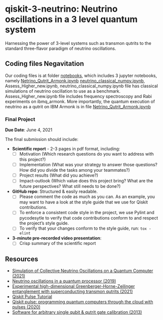# qiskit-3-neutrino: Neutrino oscillations in a 3 level quantum system

Harnessing the power of 3-level systems such as transmon qutrits to the standard three-flavor paradigm of neutrino oscillations.

## Coding files Negavitation
Our coding files is at folder [notebooks](https://github.com/hanoipho997/Neutrino-oscillations-in-a-3-level-quantum-system/tree/main/notebooks), which includes 3 jupyter notebooks, namely [Netrino_Qutrit_Armonk.ipynb](https://github.com/hanoipho997/Neutrino-oscillations-in-a-3-level-quantum-system/blob/main/notebooks/Netrino_Qutrit_Armonk.ipynb) [neutrino_classical_numpy.ipynb](https://github.com/hanoipho997/Neutrino-oscillations-in-a-3-level-quantum-system/blob/main/notebooks/neutrino_classical_numpy.ipynb), Assess_Higher_new.ipynb,
neutrino_classical_numpy.ipynb file has classical simulations of neutrino oscillation to use as a benchmark. 
Assess_Higher_new.ipynb file includes frequency spectroscopy and Rabi experiments on ibmq_armonk.
More importantly, the quantum execution of neutrino as a qutrit on IBM Armonk is in file [Netrino_Qutrit_Armonk.ipynb](https://github.com/hanoipho997/Neutrino-oscillations-in-a-3-level-quantum-system/blob/main/notebooks/Netrino_Qutrit_Armonk.ipynb)

### Final Project

**Due Date**: June 4, 2021

The final submission should include:

- **Scientific report** - 2-3 pages in pdf format, including:
  - [ ] Motivation (Which research questions do you want to address with this project?)
  - [ ] Implementation (What was your strategy to answer those questions? How did you divide the tasks among your teammates?)
  - [ ] Project results (What did you achieve?)
  - [ ] Impact-outlook (Which value does this project bring? What are the future perspectives? What still needs to be done?)

- **GitHub repo**: Structured & easily readable.
  - [ ] Please comment the code as much as you can. As an example, you may want to have a look at the style guide that we use for Qiskit contributions.
  - [ ] To enforce a consistent code style in the project, we use Pylint and pycodesytle to verify that code contributions conform to and respect the project’s style guide.
  - [ ] To verify that your changes conform to the style guide, run: `tox -elint`

- **3-minute pre-recorded video presentation**:
  - [ ] Crisp summary of the scientific report
## Resources

* [Simulation of Collective Neutrino Oscillations on a Quantum Computer (2021)](https://arxiv.org/abs/2102.12556)
* [Neutrino oscillations in a quantum processor (2019)](https://journals.aps.org/prresearch/pdf/10.1103/PhysRevResearch.1.033176)
* [Experimental high-dimensional Greenberger-Horne-Zeilinger entanglement with superconducting transmon qutrits (2021)](https://arxiv.org/abs/2104.05627)
* [Qiskit Pulse Tutorial](https://www.youtube.com/watch?v=V_as5PufUiU)
* [Qiskit pulse: programming quantum computers through the cloud with pulses (2020)](https://iopscience.iop.org/article/10.1088/2058-9565/aba404)
* [Software for arbitrary single qubit & qutrit gate calibration (2013)](https://qudev.phys.ethz.ch/static/content/science/Documents/semester/Andreas_Landig_semesterthesis_131020.pdf)

